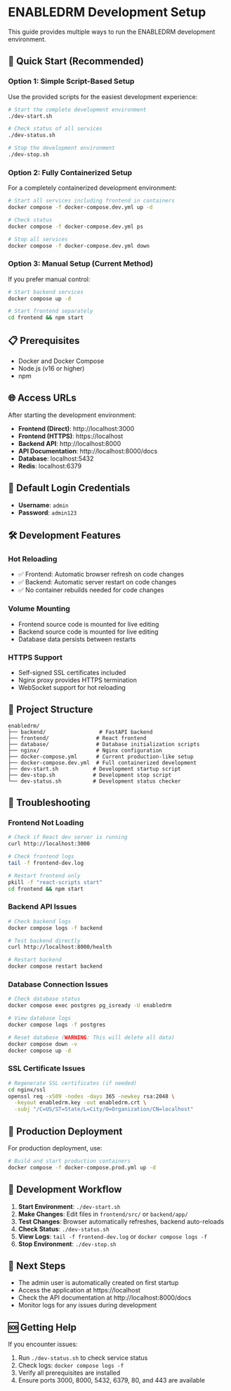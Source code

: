 # ENABLEDRM Development Setup

This guide provides multiple ways to run the ENABLEDRM development environment.

## 🚀 Quick Start (Recommended)

### Option 1: Simple Script-Based Setup
Use the provided scripts for the easiest development experience:

```bash
# Start the complete development environment
./dev-start.sh

# Check status of all services
./dev-status.sh

# Stop the development environment
./dev-stop.sh
```

### Option 2: Fully Containerized Setup
For a completely containerized development environment:

```bash
# Start all services including frontend in containers
docker compose -f docker-compose.dev.yml up -d

# Check status
docker compose -f docker-compose.dev.yml ps

# Stop all services
docker compose -f docker-compose.dev.yml down
```

### Option 3: Manual Setup (Current Method)
If you prefer manual control:

```bash
# Start backend services
docker compose up -d

# Start frontend separately
cd frontend && npm start
```

## 📋 Prerequisites

- Docker and Docker Compose
- Node.js (v16 or higher)
- npm

## 🌐 Access URLs

After starting the development environment:

- **Frontend (Direct)**: http://localhost:3000
- **Frontend (HTTPS)**: https://localhost
- **Backend API**: http://localhost:8000
- **API Documentation**: http://localhost:8000/docs
- **Database**: localhost:5432
- **Redis**: localhost:6379

## 🔐 Default Login Credentials

- **Username**: `admin`
- **Password**: `admin123`

## 🛠️ Development Features

### Hot Reloading
- ✅ Frontend: Automatic browser refresh on code changes
- ✅ Backend: Automatic server restart on code changes
- ✅ No container rebuilds needed for code changes

### Volume Mounting
- Frontend source code is mounted for live editing
- Backend source code is mounted for live editing
- Database data persists between restarts

### HTTPS Support
- Self-signed SSL certificates included
- Nginx proxy provides HTTPS termination
- WebSocket support for hot reloading

## 📁 Project Structure

```
enabledrm/
├── backend/                 # FastAPI backend
├── frontend/               # React frontend
├── database/               # Database initialization scripts
├── nginx/                  # Nginx configuration
├── docker-compose.yml      # Current production-like setup
├── docker-compose.dev.yml  # Full containerized development
├── dev-start.sh           # Development startup script
├── dev-stop.sh            # Development stop script
└── dev-status.sh          # Development status checker
```

## 🔧 Troubleshooting

### Frontend Not Loading
```bash
# Check if React dev server is running
curl http://localhost:3000

# Check frontend logs
tail -f frontend-dev.log

# Restart frontend only
pkill -f "react-scripts start"
cd frontend && npm start
```

### Backend API Issues
```bash
# Check backend logs
docker compose logs -f backend

# Test backend directly
curl http://localhost:8000/health

# Restart backend
docker compose restart backend
```

### Database Connection Issues
```bash
# Check database status
docker compose exec postgres pg_isready -U enabledrm

# View database logs
docker compose logs -f postgres

# Reset database (WARNING: This will delete all data)
docker compose down -v
docker compose up -d
```

### SSL Certificate Issues
```bash
# Regenerate SSL certificates (if needed)
cd nginx/ssl
openssl req -x509 -nodes -days 365 -newkey rsa:2048 \
  -keyout enabledrm.key -out enabledrm.crt \
  -subj "/C=US/ST=State/L=City/O=Organization/CN=localhost"
```

## 🚀 Production Deployment

For production deployment, use:

```bash
# Build and start production containers
docker compose -f docker-compose.prod.yml up -d
```

## 📝 Development Workflow

1. **Start Environment**: `./dev-start.sh`
2. **Make Changes**: Edit files in `frontend/src/` or `backend/app/`
3. **Test Changes**: Browser automatically refreshes, backend auto-reloads
4. **Check Status**: `./dev-status.sh`
5. **View Logs**: `tail -f frontend-dev.log` or `docker compose logs -f`
6. **Stop Environment**: `./dev-stop.sh`

## 🎯 Next Steps

- The admin user is automatically created on first startup
- Access the application at https://localhost
- Check the API documentation at http://localhost:8000/docs
- Monitor logs for any issues during development

## 🆘 Getting Help

If you encounter issues:

1. Run `./dev-status.sh` to check service status
2. Check logs: `docker compose logs -f`
3. Verify all prerequisites are installed
4. Ensure ports 3000, 8000, 5432, 6379, 80, and 443 are available